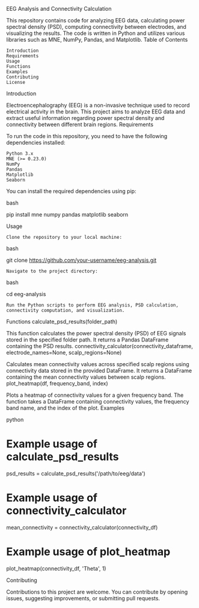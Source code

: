 EEG Analysis and Connectivity Calculation

This repository contains code for analyzing EEG data, calculating power spectral density (PSD), computing connectivity between electrodes, and visualizing the results. The code is written in Python and utilizes various libraries such as MNE, NumPy, Pandas, and Matplotlib.
Table of Contents

    Introduction
    Requirements
    Usage
    Functions
    Examples
    Contributing
    License

Introduction

Electroencephalography (EEG) is a non-invasive technique used to record electrical activity in the brain. This project aims to analyze EEG data and extract useful information regarding power spectral density and connectivity between different brain regions.
Requirements

To run the code in this repository, you need to have the following dependencies installed:

    Python 3.x
    MNE (>= 0.23.0)
    NumPy
    Pandas
    Matplotlib
    Seaborn

You can install the required dependencies using pip:

bash

pip install mne numpy pandas matplotlib seaborn

Usage

    Clone the repository to your local machine:

bash

git clone https://github.com/your-username/eeg-analysis.git

    Navigate to the project directory:

bash

cd eeg-analysis

    Run the Python scripts to perform EEG analysis, PSD calculation, connectivity computation, and visualization.

Functions
calculate_psd_results(folder_path)

This function calculates the power spectral density (PSD) of EEG signals stored in the specified folder path. It returns a Pandas DataFrame containing the PSD results.
connectivity_calculator(connectivity_dataframe, electrode_names=None, scalp_regions=None)

Calculates mean connectivity values across specified scalp regions using connectivity data stored in the provided DataFrame. It returns a DataFrame containing the mean connectivity values between scalp regions.
plot_heatmap(df, frequency_band, index)

Plots a heatmap of connectivity values for a given frequency band. The function takes a DataFrame containing connectivity values, the frequency band name, and the index of the plot.
Examples

python

# Example usage of calculate_psd_results
psd_results = calculate_psd_results('/path/to/eeg/data')

# Example usage of connectivity_calculator
mean_connectivity = connectivity_calculator(connectivity_df)

# Example usage of plot_heatmap
plot_heatmap(connectivity_df, 'Theta', 1)

Contributing

Contributions to this project are welcome. You can contribute by opening issues, suggesting improvements, or submitting pull requests.
